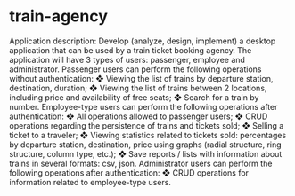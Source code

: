 # train-agency

Application description:
Develop (analyze, design, implement) a desktop application that can be used by a train ticket booking agency.
The application will have 3 types of users: passenger, employee and administrator.
Passenger users can perform the following operations without authentication:
❖ Viewing the list of trains by departure station, destination, duration;
❖ Viewing the list of trains between 2 locations, including price and availability of free seats;
❖ Search for a train by number.
Employee-type users can perform the following operations after authentication:
❖ All operations allowed to passenger users;
❖ CRUD operations regarding the persistence of trains and tickets sold;
❖ Selling a ticket to a traveler;
❖ Viewing statistics related to tickets sold: percentages by departure station, destination, price using graphs (radial structure, ring structure, column type, etc.);
❖ Save reports / lists with information about trains in several formats: csv, json.
Administrator users can perform the following operations after authentication:
❖ CRUD operations for information related to employee-type users.
